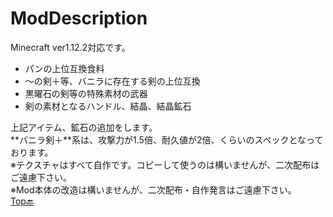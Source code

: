# ModDescription
Minecraft ver1.12.2対応です。
- パンの上位互換食料
- ～の剣＋等、バニラに存在する剣の上位互換
- 黒曜石の剣等の特殊素材の武器
- 剣の素材となるハンドル、結晶、結晶鉱石

上記アイテム、鉱石の追加をします。<br>
**バニラ剣＋**系は、攻撃力が1.5倍、耐久値が2倍、くらいのスペックとなっております。<br>
※テクスチャはすべて自作です。コピーして使うのは構いませんが、二次配布はご遠慮下さい。<br>
※Mod本体の改造は構いませんが、二次配布・自作発言はご遠慮下さい。<br>
[Top🔙](https://github.com/Sakuraga200323/-Mod-/blob/main/Mods/1.12.2/SwordMod/Top.md)
